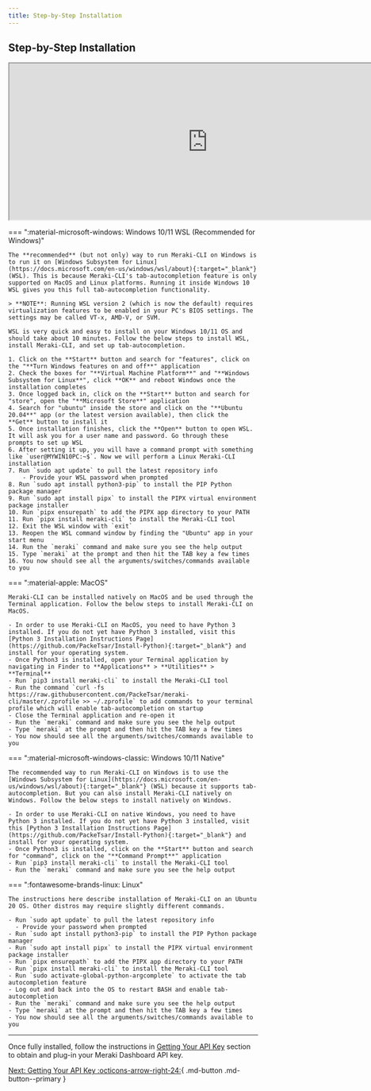 ```yaml
---
title: Step-by-Step Installation
---
```


## Step-by-Step Installation

<p align="center">
  <iframe width="800" height="315 allowfullscreen"
    src="https://www.youtube.com/embed/uDfMvu_1rag">
  </iframe>
</p>

=== ":material-microsoft-windows: Windows 10/11 WSL (Recommended for Windows)"

    The **recommended** (but not only) way to run Meraki-CLI on Windows is to run it on [Windows Subsystem for Linux](https://docs.microsoft.com/en-us/windows/wsl/about){:target="_blank"} (WSL). This is because Meraki-CLI's tab-autocompletion feature is only supported on MacOS and Linux platforms. Running it inside Windows 10 WSL gives you this full tab-autocompletion functionality.

    > **NOTE**: Running WSL version 2 (which is now the default) requires virtualization features to be enabled in your PC's BIOS settings. The settings may be called VT-x, AMD-V, or SVM.

    WSL is very quick and easy to install on your Windows 10/11 OS and should take about 10 minutes. Follow the below steps to install WSL, install Meraki-CLI, and set up tab-autocompletion.

    1. Click on the **Start** button and search for "features", click on the "**Turn Windows features on and off**" application
    2. Check the boxes for "**Virtual Machine Platform**" and "**Windows Subsystem for Linux**", click **OK** and reboot Windows once the     installation completes
    3. Once logged back in, click on the **Start** button and search for "store", open the "**Microsoft Store**" application
    4. Search for "ubuntu" inside the store and click on the "**Ubuntu 20.04**" app (or the latest version available), then click the     **Get** button to install it
    5. Once installation finishes, click the **Open** button to open WSL. It will ask you for a user name and password. Go through these     prompts to set up WSL
    6. After setting it up, you will have a command prompt with something like `user@MYWIN10PC:~$`. Now we will perform a Linux Meraki-CLI installation
    7. Run `sudo apt update` to pull the latest repository info
        - Provide your WSL password when prompted
    8. Run `sudo apt install python3-pip` to install the PIP Python package manager
    9. Run `sudo apt install pipx` to install the PIPX virtual environment package installer
    10. Run `pipx ensurepath` to add the PIPX app directory to your PATH
    11. Run `pipx install meraki-cli` to install the Meraki-CLI tool
    12. Exit the WSL window with `exit`
    13. Reopen the WSL command window by finding the "Ubuntu" app in your start menu
    14. Run the `meraki` command and make sure you see the help output
    15. Type `meraki` at the prompt and then hit the TAB key a few times
    16. You now should see all the arguments/switches/commands available to you

=== ":material-apple: MacOS"

    Meraki-CLI can be installed natively on MacOS and be used through the Terminal application. Follow the below steps to install Meraki-CLI on MacOS.

    - In order to use Meraki-CLI on MacOS, you need to have Python 3 installed. If you do not yet have Python 3 installed, visit this [Python 3 Installation Instructions Page](https://github.com/PackeTsar/Install-Python){:target="_blank"} and install for your operating system.
    - Once Python3 is installed, open your Terminal application by navigating in Finder to **Applications** > **Utilities** > **Terminal**
    - Run `pip3 install meraki-cli` to install the Meraki-CLI tool
    - Run the command `curl -fs https://raw.githubusercontent.com/PackeTsar/meraki-cli/master/.zprofile >> ~/.zprofile` to add commands to your terminal profile which will enable tab-autocompletion on startup
    - Close the Terminal application and re-open it
    - Run the `meraki` command and make sure you see the help output
    - Type `meraki` at the prompt and then hit the TAB key a few times
    - You now should see all the arguments/switches/commands available to you

=== ":material-microsoft-windows-classic: Windows 10/11 Native"

    The recommended way to run Meraki-CLI on Windows is to use the [Windows Subsystem for Linux](https://docs.microsoft.com/en-us/windows/wsl/about){:target="_blank"} (WSL) because it supports tab-autocompletion. But you can also install Meraki-CLI natively on Windows. Follow the below steps to install natively on Windows.

    - In order to use Meraki-CLI on native Windows, you need to have Python 3 installed. If you do not yet have Python 3 installed, visit this [Python 3 Installation Instructions Page](https://github.com/PackeTsar/Install-Python){:target="_blank"} and install for your operating system.
    - Once Python3 is installed, click on the **Start** button and search for "command", click on the "**Command Prompt**" application
    - Run `pip3 install meraki-cli` to install the Meraki-CLI tool
    - Run the `meraki` command and make sure you see the help output

=== ":fontawesome-brands-linux: Linux"

    The instructions here describe installation of Meraki-CLI on an Ubuntu 20 OS. Other distros may require slightly different commands.

    - Run `sudo apt update` to pull the latest repository info
      - Provide your password when prompted
    - Run `sudo apt install python3-pip` to install the PIP Python package manager
    - Run `sudo apt install pipx` to install the PIPX virtual environment package installer
    - Run `pipx ensurepath` to add the PIPX app directory to your PATH
    - Run `pipx install meraki-cli` to install the Meraki-CLI tool
    - Run `sudo activate-global-python-argcomplete` to activate the tab autocompletion feature
    - Log out and back into the OS to restart BASH and enable tab-autocompletion
    - Run the `meraki` command and make sure you see the help output
    - Type `meraki` at the prompt and then hit the TAB key a few times
    - You now should see all the arguments/switches/commands available to you

---

Once fully installed, follow the instructions in [Getting Your API Key](../getting-your-api-key/) section to obtain and plug-in your Meraki Dashboard API key.

[Next: Getting Your API Key :octicons-arrow-right-24:](../getting-your-api-key/){ .md-button .md-button--primary }
